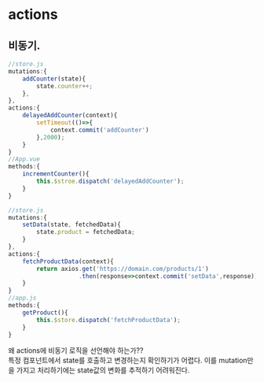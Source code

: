 # actions

## 비동기. 

```js
//store.js
mutations:{
    addCounter(state){
        state.counter++;
    },
},
actions:{
    delayedAddCounter(context){
        setTimeout(()=>{
            context.commit('addCounter')
        },2000);
    }
}
//App.vue
methods:{
    incrementCounter(){
        this.$stroe.dispatch('delayedAddCounter');
    }
}
```

```js
//store.js
mutations:{
    setData(state, fetchedData){
        state.product = fetchedData;
    }
},
actions:{
    fetchProductData(context){
        return axios.get('https://domain.com/products/1')
                    .then(response=>context.commit('setData',response));
    }
}
//app.js
methods:{
    getProduct(){
        this.$store.dispatch('fetchProductData');
    }
}
```


왜 actions에 비동기 로직을 선언해야 하는가??  
특정 컴포넌트에서 state를 호출하고 변경하는지 확인하기가 어렵다. 이를 mutation만을 가지고 처리하기에는 state값의 변화를 추적하기 어려워진다. 